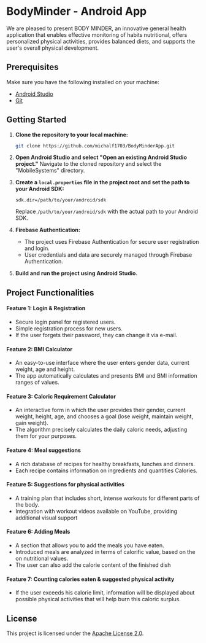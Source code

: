 # BodyMinder - Android App

We are pleased to present BODY MINDER, an innovative general health application that enables effective monitoring of habits nutritional, offers personalized physical activities, provides balanced diets, and supports the user's overall physical development.

## Prerequisites

Make sure you have the following installed on your machine:

- [Android Studio](https://developer.android.com/studio)
- [Git](https://git-scm.com/)

## Getting Started

1. **Clone the repository to your local machine:**
    ```bash
    git clone https://github.com/michalf1703/BodyMinderApp.git
    ```

2. **Open Android Studio and select "Open an existing Android Studio project."** Navigate to the cloned repository and select the "MobileSystems" directory.

3. **Create a `local.properties` file in the project root and set the path to your Android SDK:**
    ```properties
    sdk.dir=/path/to/your/android/sdk
    ```
    Replace `/path/to/your/android/sdk` with the actual path to your Android SDK.


4. **Firebase Authentication:**
   - The project uses Firebase Authentication for secure user registration and login.
   - User credentials and data are securely managed through Firebase Authentication.

5. **Build and run the project using Android Studio.**

## Project Functionalities

#### Feature 1: Login & Registration 
- Secure login panel for registered users.
- Simple registration process for new users.
- If the user forgets their password, they can change it via e-mail.

#### Feature 2:  BMI Calculator
- An easy-to-use interface where the user enters gender data, current weight, age and height.
- The app automatically calculates and presents BMI and BMI information ranges of values.

#### Feature 3:  Caloric Requirement Calculator
-  An interactive form in which the user provides their gender, current weight, height, age, and chooses a goal (lose weight, maintain weight, gain weight).
- The algorithm precisely calculates the daily caloric needs, adjusting them for your purposes.

#### Feature 4: Meal suggestions
- A rich database of recipes for healthy breakfasts, lunches and dinners.
- Each recipe contains information on ingredients and quantities Calories.

#### Feature 5: Suggestions for physical activities
- A training plan that includes short, intense workouts for different parts of the body.
- Integration with workout videos available on YouTube, providing additional visual support

#### Feature 6: Adding Meals
- A section that allows you to add the meals you have eaten.
- Introduced meals are analyzed in terms of calorific value, based on the on nutritional values.
- The user can also add the calorie content of the finished dish

#### Feature 7: Counting calories eaten & suggested physical activity
- If the user exceeds his calorie limit, information will be displayed about possible physical activities that will help burn this caloric surplus.

## License

This project is licensed under the [Apache License 2.0](LICENSE).
